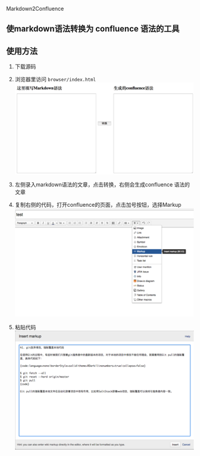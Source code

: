 Markdown2Confluence

## 使markdown语法转换为 confluence 语法的工具

## 使用方法

1. 下载源码

2. 浏览器里访问 `browser/index.html`
![](pic/1.png)

3. 左侧录入markdown语法的文章，点击转换，右侧会生成confluence 语法的文章

4. 复制右侧的代码，打开confluence的页面，点击加号按钮，选择Markup
![](pic/2.png)

5. 粘贴代码
![](pic/3.png)